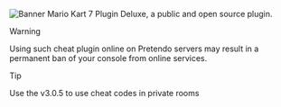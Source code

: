 ![Banner](https://github.com/SFC-hacker/Mario-Kart-7-Plugin-Deluxe-Source-Code/assets/67318218/2628a39a-dadc-43e8-98b6-097bc8dbc27a)
Mario Kart 7 Plugin Deluxe, a public and open source plugin.

> [!WARNING]
> Using such cheat plugin online on Pretendo servers may result in a permanent ban of your console from online services.

> [!TIP]
> Use the v3.0.5 to use cheat codes in private rooms
